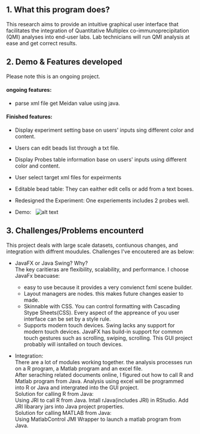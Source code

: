 ## 1. What this program does?
This research aims to provide an intuitive graphical user interface that facilitates the integration of Quantitative Multiplex co-immunoprecipitation (QMI) analyses into end-user labs. Lab technicians will run QMI analysis at ease and get correct results. 
   
   
## 2. Demo & Features developed
Please note this is an ongoing project.   
#### ongoing features: 
  - parse xml file get Meidan value using java.   
#### Finished features: 
  - Display experiment setting base on users' inputs sing different color and content. 
  - Users can edit beads list through a txt file. 
  - Display Probes table information base on users' inputs using different color and content. 
  - User select target xml files for expeirments
  - Editable bead table: They can eaither edit cells or add from a text boxes. 
  - Redesigned the Experiment: One experiements includes 2 probes well. 

- Demo:
   ![alt text](https://github.com/emily0707/Graphic-user-Interface-for-Cancer-Research/blob/master/images/Picture1.png "Demo ScreenShot")
  
   
## 3. Challenges/Problems encounterd 
This project deals with large scale datasets, contiunous changes, and integration with diffrent moudules. Challenges I've encoutered are as below: 
- JavaFX or Java Swing? Why?       
The key caritieras are flexibility, scalability, and performance. I choose JavaFx beacuase:
  - easy to use because it provides a very convienct fxml scene builder. 
  - Layout managers are nodes. this makes future changes easier to made. 
  - Skinnable with CSS. You can control formatting with Cascading Stype Sheets(CSS). Every aspect of the appreance of you user interface can be set by a style rule. 
  - Supports modern touch devices. Swing lacks any support for modern touch devices. JavaFX has build-in support for common touch gestures such as scrolling, swiping, scrolling. This GUI project probably will isntalled on touch devices. 

- Integration:   
  There are a lot of modules working together. the analysis processes run on a R program, a Matlab program and an excel file.    
  After seraching related documents online, I figured out how to call R and Matlab program from Java. Analysis using excel will be programmed into R or Java and intergrated into the GUI project.     
  Solution for calling R from Java:     
  Using JRI to call R from Java. Intall rJava(includes JRI) in RStudio. Add JRI libarary jars into Java project properties.    
  Solution for calling MATLAB from Java:     
  Using MatlabControl JMI Wrapper to launch a matlab program from Java. 
  
